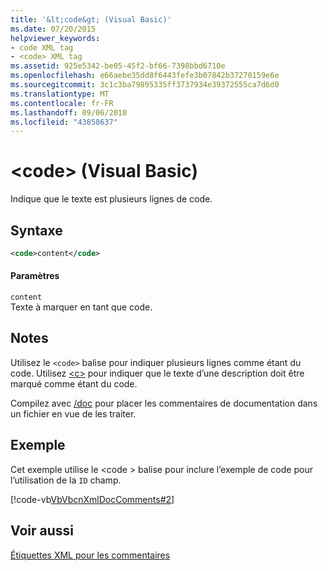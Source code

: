 ```yaml
---
title: '&lt;code&gt; (Visual Basic)'
ms.date: 07/20/2015
helpviewer_keywords:
- code XML tag
- <code> XML tag
ms.assetid: 925e5342-be05-45f2-bf66-7398bbd6710e
ms.openlocfilehash: e66aebe35dd8f6443fefe3b07842b37270159e6e
ms.sourcegitcommit: 3c1c3ba79895335ff3737934e39372555ca7d6d0
ms.translationtype: MT
ms.contentlocale: fr-FR
ms.lasthandoff: 09/06/2018
ms.locfileid: "43858637"
---
```

# <a name="ltcodegt-visual-basic"></a>&lt;code&gt; (Visual Basic)
Indique que le texte est plusieurs lignes de code.  
  
## <a name="syntax"></a>Syntaxe  
  
```xml  
<code>content</code>  
```  
  
#### <a name="parameters"></a>Paramètres  
 `content`  
 Texte à marquer en tant que code.  
  
## <a name="remarks"></a>Notes  
 Utilisez le `<code>` balise pour indiquer plusieurs lignes comme étant du code. Utilisez [\<c>](../../../visual-basic/language-reference/xmldoc/c.md) pour indiquer que le texte d’une description doit être marqué comme étant du code.  
  
 Compilez avec [/doc](../../../visual-basic/reference/command-line-compiler/doc.md) pour placer les commentaires de documentation dans un fichier en vue de les traiter.  
  
## <a name="example"></a>Exemple  
 Cet exemple utilise le \<code > balise pour inclure l’exemple de code pour l’utilisation de la `ID` champ.  
  
 [!code-vb[VbVbcnXmlDocComments#2](../../../visual-basic/language-reference/xmldoc/codesnippet/VisualBasic/code_1.vb)]  
  
## <a name="see-also"></a>Voir aussi  
 [Étiquettes XML pour les commentaires](../../../visual-basic/language-reference/xmldoc/index.md)
